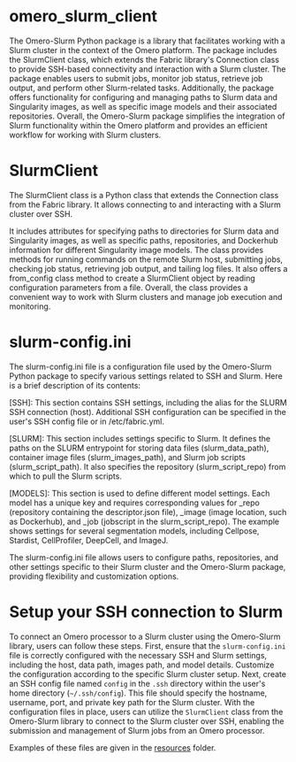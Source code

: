 # omero_slurm_client
The Omero-Slurm Python package is a library that facilitates working with a Slurm cluster in the context of the Omero platform. The package includes the SlurmClient class, which extends the Fabric library's Connection class to provide SSH-based connectivity and interaction with a Slurm cluster. The package enables users to submit jobs, monitor job status, retrieve job output, and perform other Slurm-related tasks. Additionally, the package offers functionality for configuring and managing paths to Slurm data and Singularity images, as well as specific image models and their associated repositories. Overall, the Omero-Slurm package simplifies the integration of Slurm functionality within the Omero platform and provides an efficient workflow for working with Slurm clusters.

# SlurmClient
The SlurmClient class is a Python class that extends the Connection class from the Fabric library. It allows connecting to and interacting with a Slurm cluster over SSH. 

It includes attributes for specifying paths to directories for Slurm data and Singularity images, as well as specific paths, repositories, and Dockerhub information for different Singularity image models. The class provides methods for running commands on the remote Slurm host, submitting jobs, checking job status, retrieving job output, and tailing log files. It also offers a from_config class method to create a SlurmClient object by reading configuration parameters from a file. Overall, the class provides a convenient way to work with Slurm clusters and manage job execution and monitoring.

# slurm-config.ini
The slurm-config.ini file is a configuration file used by the Omero-Slurm Python package to specify various settings related to SSH and Slurm. Here is a brief description of its contents:

[SSH]: This section contains SSH settings, including the alias for the SLURM SSH connection (host). Additional SSH configuration can be specified in the user's SSH config file or in /etc/fabric.yml.

[SLURM]: This section includes settings specific to Slurm. It defines the paths on the SLURM entrypoint for storing data files (slurm_data_path), container image files (slurm_images_path), and Slurm job scripts (slurm_script_path). It also specifies the repository (slurm_script_repo) from which to pull the Slurm scripts.

[MODELS]: This section is used to define different model settings. Each model has a unique key and requires corresponding values for <key>_repo (repository containing the descriptor.json file), <key>_image (image location, such as Dockerhub), and <key>_job (jobscript in the slurm_script_repo). The example shows settings for several segmentation models, including Cellpose, Stardist, CellProfiler, DeepCell, and ImageJ.

The slurm-config.ini file allows users to configure paths, repositories, and other settings specific to their Slurm cluster and the Omero-Slurm package, providing flexibility and customization options.

# Setup your SSH connection to Slurm
To connect an Omero processor to a Slurm cluster using the Omero-Slurm library, users can follow these steps. First, ensure that the `slurm-config.ini` file is correctly configured with the necessary SSH and Slurm settings, including the host, data path, images path, and model details. Customize the configuration according to the specific Slurm cluster setup. Next, create an SSH config file named `config` in the `.ssh` directory within the user's home directory (`~/.ssh/config`). This file should specify the hostname, username, port, and private key path for the Slurm cluster. With the configuration files in place, users can utilize the `SlurmClient` class from the Omero-Slurm library to connect to the Slurm cluster over SSH, enabling the submission and management of Slurm jobs from an Omero processor.

Examples of these files are given in the [resources](resources) folder.